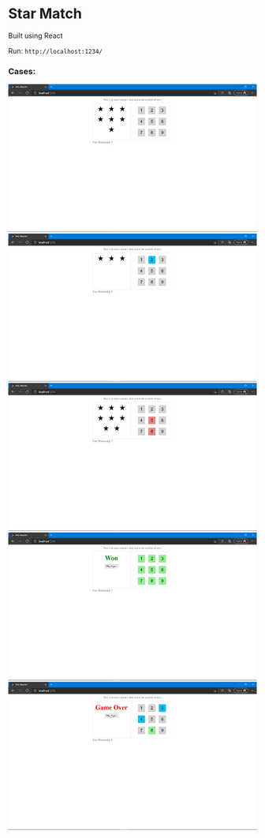 # Star Match

Built using React

Run: `http://localhost:1234/`


### Cases:

<img src= "Images/1.png" width="550" height ="300" padding ="200px">
<img src= "Images/2.png" width="550" height ="300" padding ="200px">
<img src= "Images/3.png" width="550" height ="300" padding ="200px">
<img src= "Images/4.png" width="550" height ="300" padding ="200px">
<img src= "Images/5.png" width="550" height ="300" padding ="200px">
